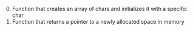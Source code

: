 0. Function that creates an array of chars and initializes it with a specific char
1. Function that returns a pointer to a newly allocated space in memory
